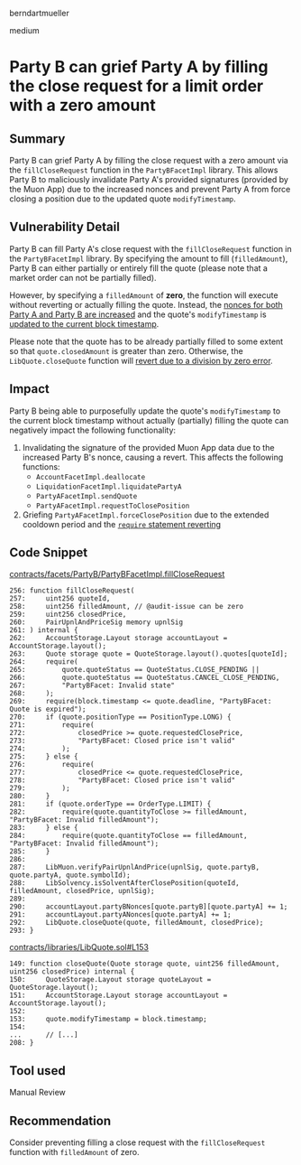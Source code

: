 berndartmueller

medium

# Party B can grief Party A by filling the close request for a limit order with a zero amount

## Summary

Party B can grief Party A by filling the close request with a zero amount via the `fillCloseRequest` function in the `PartyBFacetImpl` library. This allows Party B to maliciously invalidate Party A's provided signatures (provided by the Muon App) due to the increased nonces and prevent Party A from force closing a position due to the updated quote `modifyTimestamp`.

## Vulnerability Detail

Party B can fill Party A's close request with the `fillCloseRequest` function in the `PartyBFacetImpl` library. By specifying the amount to fill (`filledAmount`), Party B can either partially or entirely fill the quote (please note that a market order can not be partially filled).

However, by specifying a `filledAmount` of **zero**, the function will execute without reverting or actually filling the quote. Instead, the [nonces for both Party A and Party B are increased](https://github.com/sherlock-audit/2023-06-symmetrical/blob/main/symmio-core/contracts/facets/PartyB/PartyBFacetImpl.sol#L290-L291) and the quote's `modifyTimestamp` is [updated to the current block timestamp](https://github.com/sherlock-audit/2023-06-symmetrical/blob/main/symmio-core/contracts/libraries/LibQuote.sol#L153).

Please note that the quote has to be already partially filled to some extent so that `quote.closedAmount` is greater than zero. Otherwise, the `LibQuote.closeQuote` function will [revert due to a division by zero error](https://github.com/sherlock-audit/2023-06-symmetrical/blob/main/symmio-core/contracts/libraries/LibQuote.sol#L183-L184).

## Impact

Party B being able to purposefully update the quote's `modifyTimestamp` to the current block timestamp without actually (partially) filling the quote can negatively impact the following functionality:

1. Invalidating the signature of the provided Muon App data due to the increased Party B's nonce, causing a revert. This affects the following functions:
   - `AccountFacetImpl.deallocate`
   - `LiquidationFacetImpl.liquidatePartyA`
   - `PartyAFacetImpl.sendQuote`
   - `PartyAFacetImpl.requestToClosePosition`
2. Griefing `PartyAFacetImpl.forceClosePosition` due to the extended cooldown period and the [`require` statement reverting ](https://github.com/sherlock-audit/2023-06-symmetrical/blob/main/symmio-core/contracts/facets/PartyA/PartyAFacetImpl.sol#L260-L263)

## Code Snippet

[contracts/facets/PartyB/PartyBFacetImpl.fillCloseRequest](https://github.com/sherlock-audit/2023-06-symmetrical/blob/main/symmio-core/contracts/facets/PartyB/PartyBFacetImpl.sol#L256)

```solidity
256: function fillCloseRequest(
257:     uint256 quoteId,
258:     uint256 filledAmount, // @audit-issue can be zero
259:     uint256 closedPrice,
260:     PairUpnlAndPriceSig memory upnlSig
261: ) internal {
262:     AccountStorage.Layout storage accountLayout = AccountStorage.layout();
263:     Quote storage quote = QuoteStorage.layout().quotes[quoteId];
264:     require(
265:         quote.quoteStatus == QuoteStatus.CLOSE_PENDING ||
266:         quote.quoteStatus == QuoteStatus.CANCEL_CLOSE_PENDING,
267:         "PartyBFacet: Invalid state"
268:     );
269:     require(block.timestamp <= quote.deadline, "PartyBFacet: Quote is expired");
270:     if (quote.positionType == PositionType.LONG) {
271:         require(
272:             closedPrice >= quote.requestedClosePrice,
273:             "PartyBFacet: Closed price isn't valid"
274:         );
275:     } else {
276:         require(
277:             closedPrice <= quote.requestedClosePrice,
278:             "PartyBFacet: Closed price isn't valid"
279:         );
280:     }
281:     if (quote.orderType == OrderType.LIMIT) {
282:         require(quote.quantityToClose >= filledAmount, "PartyBFacet: Invalid filledAmount");
283:     } else {
284:         require(quote.quantityToClose == filledAmount, "PartyBFacet: Invalid filledAmount");
285:     }
286:
287:     LibMuon.verifyPairUpnlAndPrice(upnlSig, quote.partyB, quote.partyA, quote.symbolId);
288:     LibSolvency.isSolventAfterClosePosition(quoteId, filledAmount, closedPrice, upnlSig);
289:
290:     accountLayout.partyBNonces[quote.partyB][quote.partyA] += 1;
291:     accountLayout.partyANonces[quote.partyA] += 1;
292:     LibQuote.closeQuote(quote, filledAmount, closedPrice);
293: }
```

[contracts/libraries/LibQuote.sol#L153](https://github.com/sherlock-audit/2023-06-symmetrical/blob/main/symmio-core/contracts/libraries/LibQuote.sol#L153)

```solidity
149: function closeQuote(Quote storage quote, uint256 filledAmount, uint256 closedPrice) internal {
150:     QuoteStorage.Layout storage quoteLayout = QuoteStorage.layout();
151:     AccountStorage.Layout storage accountLayout = AccountStorage.layout();
152:
153:     quote.modifyTimestamp = block.timestamp;
154:
...      // [...]
208: }
```

## Tool used

Manual Review

## Recommendation

Consider preventing filling a close request with the `fillCloseRequest` function with `filledAmount` of zero.
